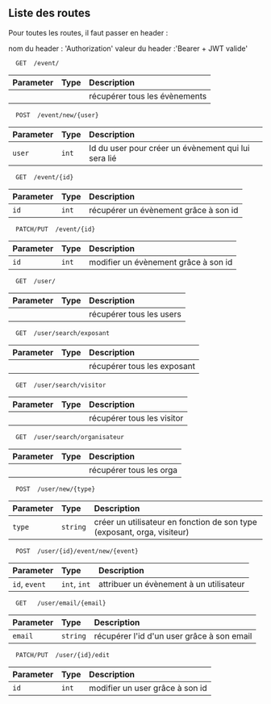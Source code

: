 
## Liste des routes


Pour toutes les routes, il faut passer en header :

nom du header : 'Authorization'
valeur du header :'Bearer + JWT valide'

```http
  GET  /event/
```

| Parameter | Type     | Description                |
| :-------- | :------- | :------------------------- |
|           |          | récupérer tous les évènements |


```http
  POST  /event/new/{user}
```

| Parameter | Type     | Description                       |
| :-------- | :------- | :-------------------------------- |
| `user`      | `int`  | Id du user pour créer un évènement qui lui sera lié |

```http
  GET  /event/{id}
```

| Parameter | Type     | Description                           |
| :-------- | :------- | :--------------------------------     |
| `id`      | `int`    | récupérer un évènement grâce à son id |

```http
  PATCH/PUT  /event/{id}
```

| Parameter | Type     | Description                           |
| :-------- | :------- | :--------------------------------     |
| `id`      | `int`    | modifier un évènement grâce à son id  |


```http
  GET  /user/
```

| Parameter | Type     | Description                |
| :-------- | :------- | :------------------------- |
|           |          | récupérer tous les users |

```http
  GET  /user/search/exposant
```

| Parameter | Type     | Description                |
| :-------- | :------- | :------------------------- |
|           |          | récupérer tous les exposant |


```http
  GET  /user/search/visitor
```

| Parameter | Type     | Description                |
| :-------- | :------- | :------------------------- |
|           |          | récupérer tous les visitor |


```http
  GET  /user/search/organisateur
```

| Parameter | Type     | Description                |
| :-------- | :------- | :------------------------- |
|           |          | récupérer tous les orga |

```http
  POST  /user/new/{type}
```

| Parameter | Type     | Description                       |
| :-------- | :------- | :-------------------------------- |
| `type`    | `string` | créer un utilisateur en fonction de son type (exposant, orga, visiteur) |

```http
  POST  /user/{id}/event/new/{event}
```

| Parameter     | Type          | Description                           |
| :--------     | :-------      | :--------------------------------     |
| `id`, `event` | `int`, `int`  | attribuer un évènement à un utilisateur |

```http
  GET   /user/email/{email}
```

| Parameter | Type     | Description                           |
| :-------- | :------- | :--------------------------------     |
| `email`   | `string` | récupérer l'id d'un user grâce à son email  |

```http
  PATCH/PUT  /user/{id}/edit
```

| Parameter | Type     | Description                           |
| :-------- | :------- | :--------------------------------     |
| `id`      | `int`    | modifier un user grâce à son id  |

